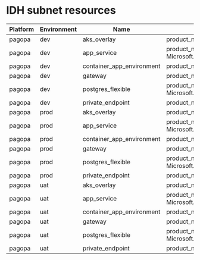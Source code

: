 # IDH subnet resources
|Platform| Environment| Name | Description | 
|------|---------|----|---|
|pagopa|dev|aks_overlay| product_name: 24, delegation: - |
|pagopa|dev|app_service| product_name: 27, delegation: Microsoft.Web/serverFarms |
|pagopa|dev|container_app_environment| product_name: 23, delegation: - |
|pagopa|dev|gateway| product_name: 24, delegation: - |
|pagopa|dev|postgres_flexible| product_name: 28, delegation: Microsoft.DBforPostgreSQL/flexibleServers |
|pagopa|dev|private_endpoint| product_name: 26, delegation: - |
|pagopa|prod|aks_overlay| product_name: 24, delegation: - |
|pagopa|prod|app_service| product_name: 27, delegation: Microsoft.Web/serverFarms |
|pagopa|prod|container_app_environment| product_name: 23, delegation: - |
|pagopa|prod|gateway| product_name: 24, delegation: - |
|pagopa|prod|postgres_flexible| product_name: 28, delegation: Microsoft.DBforPostgreSQL/flexibleServers |
|pagopa|prod|private_endpoint| product_name: 26, delegation: - |
|pagopa|uat|aks_overlay| product_name: 24, delegation: - |
|pagopa|uat|app_service| product_name: 27, delegation: Microsoft.Web/serverFarms |
|pagopa|uat|container_app_environment| product_name: 23, delegation: - |
|pagopa|uat|gateway| product_name: 24, delegation: - |
|pagopa|uat|postgres_flexible| product_name: 28, delegation: Microsoft.DBforPostgreSQL/flexibleServers |
|pagopa|uat|private_endpoint| product_name: 26, delegation: - |
